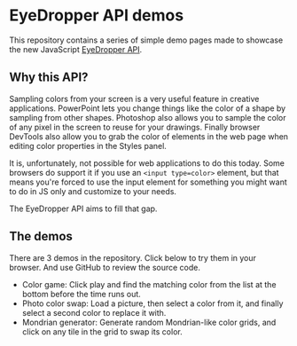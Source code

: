 # EyeDropper API demos

This repository contains a series of simple demo pages made to showcase the new JavaScript [EyeDropper API](https://wicg.github.io/eyedropper-api/).

## Why this API?

Sampling colors from your screen is a very useful feature in creative applications. PowerPoint lets you change things like the color of a shape by sampling from other shapes. Photoshop also allows you to sample the color of any pixel in the screen to reuse for your drawings. Finally browser DevTools also allow you to grab the color of elements in the web page when editing color properties in the Styles panel.

It is, unfortunately, not possible for web applications to do this today. Some browsers do support it if you use an `<input type=color>` element, but that means you're forced to use the input element for something you might want to do in JS only and customize to your needs.

The EyeDropper API aims to fill that gap.

## The demos

There are 3 demos in the repository. Click below to try them in your browser. And use GitHub to review the source code.

* Color game: Click play and find the matching color from the list at the bottom before the time runs out.
* Photo color swap: Load a picture, then select a color from it, and finally select a second color to replace it with.
* Mondrian generator: Generate random Mondrian-like color grids, and click on any tile in the grid to swap its color.
